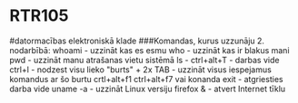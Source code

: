 # RTR105
#datormacības elektroniskā klade
###Komandas, kurus uzzunāju 2. nodarbībā:
whoami - uzzināt kas es esmu
who - uzzināt kas ir blakus mani
pwd - uzzināt manu atrašanas vietu sistēmā
ls - 
ctrl+alt+T - darbas vide
ctrl+l - nodzest visu lieko
"burts" + 2x TAB - uzzināt visus iespejamus komandus ar šo burtu
crtl+alt+f1 
ctrl+alt+f7 vai konanda exit - atgriesties darba vide
uname -a - uzzināt Linux versiju
firefox & - atvert Internet tīklu
